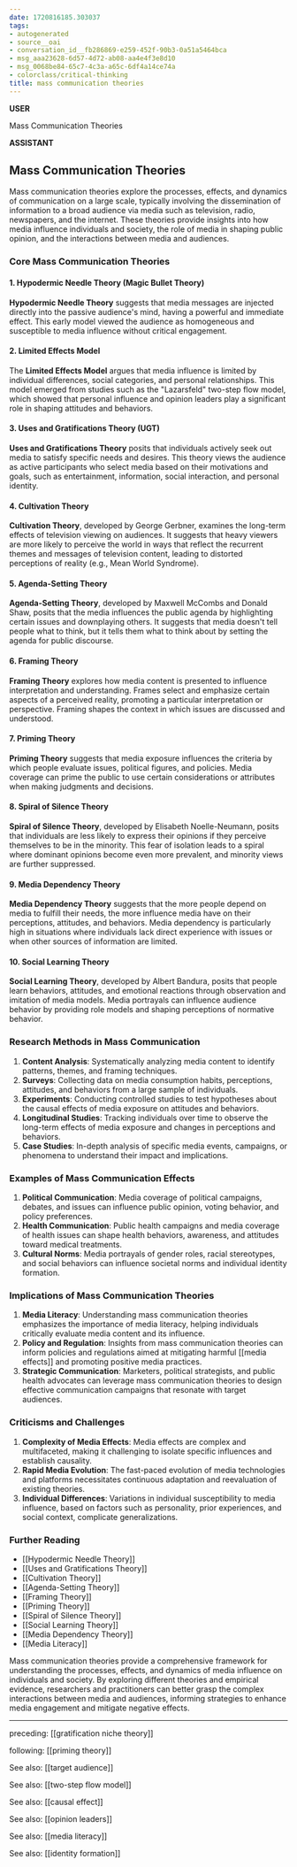 ```yaml
---
date: 1720816185.303037
tags:
- autogenerated
- source__oai
- conversation_id__fb286869-e259-452f-90b3-0a51a5464bca
- msg_aaa23628-6d57-4d72-ab08-aa4e4f3e8d10
- msg_0068be84-65c7-4c3a-a65c-6df4a14ce74a
- colorclass/critical-thinking
title: mass communication theories
---
```


**USER**

Mass Communication Theories


**ASSISTANT**

## Mass Communication Theories

Mass communication theories explore the processes, effects, and dynamics of communication on a large scale, typically involving the dissemination of information to a broad audience via media such as television, radio, newspapers, and the internet. These theories provide insights into how media influence individuals and society, the role of media in shaping public opinion, and the interactions between media and audiences.

### Core Mass Communication Theories

#### 1. Hypodermic Needle Theory (Magic Bullet Theory)

**Hypodermic Needle Theory** suggests that media messages are injected directly into the passive audience's mind, having a powerful and immediate effect. This early model viewed the audience as homogeneous and susceptible to media influence without critical engagement.

#### 2. Limited Effects Model

The **Limited Effects Model** argues that media influence is limited by individual differences, social categories, and personal relationships. This model emerged from studies such as the "Lazarsfeld" two-step flow model, which showed that personal influence and opinion leaders play a significant role in shaping attitudes and behaviors.

#### 3. Uses and Gratifications Theory (UGT)

**Uses and Gratifications Theory** posits that individuals actively seek out media to satisfy specific needs and desires. This theory views the audience as active participants who select media based on their motivations and goals, such as entertainment, information, social interaction, and personal identity.

#### 4. Cultivation Theory

**Cultivation Theory**, developed by George Gerbner, examines the long-term effects of television viewing on audiences. It suggests that heavy viewers are more likely to perceive the world in ways that reflect the recurrent themes and messages of television content, leading to distorted perceptions of reality (e.g., Mean World Syndrome).

#### 5. Agenda-Setting Theory

**Agenda-Setting Theory**, developed by Maxwell McCombs and Donald Shaw, posits that the media influences the public agenda by highlighting certain issues and downplaying others. It suggests that media doesn't tell people what to think, but it tells them what to think about by setting the agenda for public discourse.

#### 6. Framing Theory

**Framing Theory** explores how media content is presented to influence interpretation and understanding. Frames select and emphasize certain aspects of a perceived reality, promoting a particular interpretation or perspective. Framing shapes the context in which issues are discussed and understood.

#### 7. Priming Theory

**Priming Theory** suggests that media exposure influences the criteria by which people evaluate issues, political figures, and policies. Media coverage can prime the public to use certain considerations or attributes when making judgments and decisions.

#### 8. Spiral of Silence Theory

**Spiral of Silence Theory**, developed by Elisabeth Noelle-Neumann, posits that individuals are less likely to express their opinions if they perceive themselves to be in the minority. This fear of isolation leads to a spiral where dominant opinions become even more prevalent, and minority views are further suppressed.

#### 9. Media Dependency Theory

**Media Dependency Theory** suggests that the more people depend on media to fulfill their needs, the more influence media have on their perceptions, attitudes, and behaviors. Media dependency is particularly high in situations where individuals lack direct experience with issues or when other sources of information are limited.

#### 10. Social Learning Theory

**Social Learning Theory**, developed by Albert Bandura, posits that people learn behaviors, attitudes, and emotional reactions through observation and imitation of media models. Media portrayals can influence audience behavior by providing role models and shaping perceptions of normative behavior.

### Research Methods in Mass Communication

1. **Content Analysis**: Systematically analyzing media content to identify patterns, themes, and framing techniques.
2. **Surveys**: Collecting data on media consumption habits, perceptions, attitudes, and behaviors from a large sample of individuals.
3. **Experiments**: Conducting controlled studies to test hypotheses about the causal effects of media exposure on attitudes and behaviors.
4. **Longitudinal Studies**: Tracking individuals over time to observe the long-term effects of media exposure and changes in perceptions and behaviors.
5. **Case Studies**: In-depth analysis of specific media events, campaigns, or phenomena to understand their impact and implications.

### Examples of Mass Communication Effects

1. **Political Communication**: Media coverage of political campaigns, debates, and issues can influence public opinion, voting behavior, and policy preferences.
2. **Health Communication**: Public health campaigns and media coverage of health issues can shape health behaviors, awareness, and attitudes toward medical treatments.
3. **Cultural Norms**: Media portrayals of gender roles, racial stereotypes, and social behaviors can influence societal norms and individual identity formation.

### Implications of Mass Communication Theories

1. **Media Literacy**: Understanding mass communication theories emphasizes the importance of media literacy, helping individuals critically evaluate media content and its influence.
2. **Policy and Regulation**: Insights from mass communication theories can inform policies and regulations aimed at mitigating harmful [[media effects]] and promoting positive media practices.
3. **Strategic Communication**: Marketers, political strategists, and public health advocates can leverage mass communication theories to design effective communication campaigns that resonate with target audiences.

### Criticisms and Challenges

1. **Complexity of Media Effects**: Media effects are complex and multifaceted, making it challenging to isolate specific influences and establish causality.
2. **Rapid Media Evolution**: The fast-paced evolution of media technologies and platforms necessitates continuous adaptation and reevaluation of existing theories.
3. **Individual Differences**: Variations in individual susceptibility to media influence, based on factors such as personality, prior experiences, and social context, complicate generalizations.

### Further Reading

- [[Hypodermic Needle Theory]]
- [[Uses and Gratifications Theory]]
- [[Cultivation Theory]]
- [[Agenda-Setting Theory]]
- [[Framing Theory]]
- [[Priming Theory]]
- [[Spiral of Silence Theory]]
- [[Social Learning Theory]]
- [[Media Dependency Theory]]
- [[Media Literacy]]

Mass communication theories provide a comprehensive framework for understanding the processes, effects, and dynamics of media influence on individuals and society. By exploring different theories and empirical evidence, researchers and practitioners can better grasp the complex interactions between media and audiences, informing strategies to enhance media engagement and mitigate negative effects.


---

preceding: [[gratification niche theory]]  


following: [[priming theory]]

See also: [[target audience]]


See also: [[two-step flow model]]


See also: [[causal effect]]


See also: [[opinion leaders]]


See also: [[media literacy]]


See also: [[identity formation]]